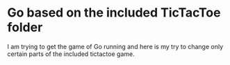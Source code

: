 # Go based on the included TicTacToe folder

I am trying to get the game of Go running and here is my try to change only certain parts of the included tictactoe game.